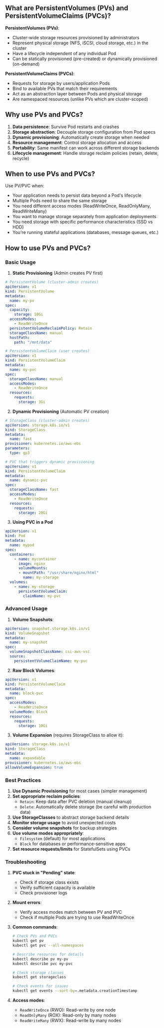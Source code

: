 ## What are PersistentVolumes (PVs) and PersistentVolumeClaims (PVCs)?

**PersistentVolumes (PVs)**:
- Cluster-wide storage resources provisioned by administrators
- Represent physical storage (NFS, iSCSI, cloud storage, etc.) in the cluster
- Have a lifecycle independent of any individual Pod
- Can be statically provisioned (pre-created) or dynamically provisioned (on-demand)

**PersistentVolumeClaims (PVCs)**:
- Requests for storage by users/application Pods
- Bind to available PVs that match their requirements
- Act as an abstraction layer between Pods and physical storage
- Are namespaced resources (unlike PVs which are cluster-scoped)

## Why use PVs and PVCs?

1. **Data persistence**: Survive Pod restarts and crashes
2. **Storage abstraction**: Decouple storage configuration from Pod specs
3. **Dynamic provisioning**: Automatically create storage when needed
4. **Resource management**: Control storage allocation and access
5. **Portability**: Same manifest can work across different storage backends
6. **Lifecycle management**: Handle storage reclaim policies (retain, delete, recycle)

## When to use PVs and PVCs?

Use PV/PVC when:
- Your application needs to persist data beyond a Pod's lifecycle
- Multiple Pods need to share the same storage
- You need different access modes (ReadWriteOnce, ReadOnlyMany, ReadWriteMany)
- You want to manage storage separately from application deployments
- You need storage with specific performance characteristics (SSD vs HDD)
- You're running stateful applications (databases, message queues, etc.)

## How to use PVs and PVCs?

### Basic Usage

1. **Static Provisioning** (Admin creates PV first)

```yaml
# PersistentVolume (cluster-admin creates)
apiVersion: v1
kind: PersistentVolume
metadata:
  name: my-pv
spec:
  capacity:
    storage: 10Gi
  accessModes:
    - ReadWriteOnce
  persistentVolumeReclaimPolicy: Retain
  storageClassName: manual
  hostPath:
    path: "/mnt/data"
```

```yaml
# PersistentVolumeClaim (user creates)
apiVersion: v1
kind: PersistentVolumeClaim
metadata:
  name: my-pvc
spec:
  storageClassName: manual
  accessModes:
    - ReadWriteOnce
  resources:
    requests:
      storage: 3Gi
```

2. **Dynamic Provisioning** (Automatic PV creation)

```yaml
# StorageClass (cluster-admin creates)
apiVersion: storage.k8s.io/v1
kind: StorageClass
metadata:
  name: fast
provisioner: kubernetes.io/aws-ebs
parameters:
  type: gp3
```

```yaml
# PVC that triggers dynamic provisioning
apiVersion: v1
kind: PersistentVolumeClaim
metadata:
  name: dynamic-pvc
spec:
  storageClassName: fast
  accessModes:
    - ReadWriteOnce
  resources:
    requests:
      storage: 20Gi
```

3. **Using PVC in a Pod**

```yaml
apiVersion: v1
kind: Pod
metadata:
  name: mypod
spec:
  containers:
    - name: mycontainer
      image: nginx
      volumeMounts:
      - mountPath: "/usr/share/nginx/html"
        name: my-storage
  volumes:
    - name: my-storage
      persistentVolumeClaim:
        claimName: my-pvc
```

### Advanced Usage

1. **Volume Snapshots**:
```yaml
apiVersion: snapshot.storage.k8s.io/v1
kind: VolumeSnapshot
metadata:
  name: my-snapshot
spec:
  volumeSnapshotClassName: csi-aws-vsc
  source:
    persistentVolumeClaimName: my-pvc
```

2. **Raw Block Volumes**:
```yaml
apiVersion: v1
kind: PersistentVolumeClaim
metadata:
  name: block-pvc
spec:
  accessModes:
    - ReadWriteOnce
  volumeMode: Block
  resources:
    requests:
      storage: 10Gi
```

3. **Volume Expansion** (requires StorageClass to allow it):
```yaml
apiVersion: storage.k8s.io/v1
kind: StorageClass
metadata:
  name: expandable
provisioner: kubernetes.io/aws-ebs
allowVolumeExpansion: true
```

### Best Practices

1. **Use Dynamic Provisioning** for most cases (simpler management)
2. **Set appropriate reclaim policies**:
   - `Retain`: Keep data after PVC deletion (manual cleanup)
   - `Delete`: Automatically delete storage (be careful with production data)
3. **Use StorageClasses** to abstract storage backend details
4. **Monitor storage usage** to avoid unexpected costs
5. **Consider volume snapshots** for backup strategies
6. **Use volume modes appropriately**:
   - `Filesystem` (default) for most applications
   - `Block` for databases or performance-sensitive apps
7. **Set resource requests/limits** for StatefulSets using PVCs

### Troubleshooting

1. **PVC stuck in "Pending" state**:
   - Check if storage class exists
   - Verify sufficient capacity is available
   - Check provisioner logs

2. **Mount errors**:
   - Verify access modes match between PV and PVC
   - Check if multiple Pods are trying to use ReadWriteOnce

3. **Common commands**:
   ```bash
   # Check PVs and PVCs
   kubectl get pv
   kubectl get pvc --all-namespaces
   
   # Describe resources for details
   kubectl describe pv my-pv
   kubectl describe pvc my-pvc
   
   # Check storage classes
   kubectl get storageclass
   
   # Check events for issues
   kubectl get events --sort-by=.metadata.creationTimestamp
   ```

4. **Access modes**:
   - `ReadWriteOnce` (RWO): Read-write by one node
   - `ReadOnlyMany` (ROX): Read-only by many nodes
   - `ReadWriteMany` (RWX): Read-write by many nodes